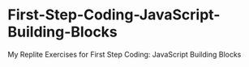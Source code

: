# First-Step-Coding-JavaScript-Building-Blocks
My Replite Exercises for First Step Coding: JavaScript Building Blocks

